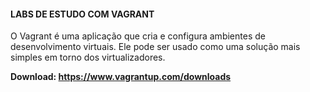 #### LABS DE ESTUDO COM VAGRANT

O Vagrant é uma aplicação que cria e configura ambientes de desenvolvimento virtuais. Ele pode ser usado como uma solução mais simples em torno dos virtualizadores.

**Download: https://www.vagrantup.com/downloads**